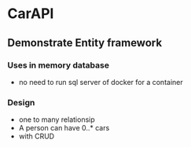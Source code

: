 # CarAPI

## Demonstrate Entity framework

### Uses in memory database
- no need to run sql server of docker for a container

### Design
- one to many relationsip
- A person can have 0..* cars
- with CRUD
